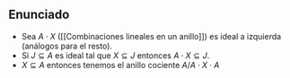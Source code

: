 
## Enunciado

- Sea $A\cdot X$ ([[Combinaciones lineales en un anillo]]) es ideal a izquierda (análogos para el resto).
- Si $J\subseteq A$ es ideal tal que $X\subseteq J$ entonces $A\cdot X\subseteq J$.
- $X\subseteq A$ entonces tenemos el anillo cociente $A / A\cdot X\cdot A$